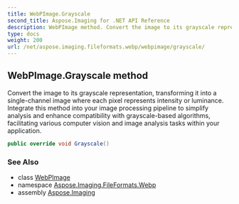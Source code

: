```yaml
---
title: WebPImage.Grayscale
second_title: Aspose.Imaging for .NET API Reference
description: WebPImage method. Convert the image to its grayscale representation transforming it into a singlechannel image where each pixel represents intensity or luminance. Integrate this method into your image processing pipeline to simplify analysis and enhance compatibility with grayscalebased algorithms facilitating various computer vision and image analysis tasks within your application
type: docs
weight: 200
url: /net/aspose.imaging.fileformats.webp/webpimage/grayscale/
---
```

## WebPImage.Grayscale method

Convert the image to its grayscale representation, transforming it into a single-channel image where each pixel represents intensity or luminance. Integrate this method into your image processing pipeline to simplify analysis and enhance compatibility with grayscale-based algorithms, facilitating various computer vision and image analysis tasks within your application.

```csharp
public override void Grayscale()
```

### See Also

* class [WebPImage](../)
* namespace [Aspose.Imaging.FileFormats.Webp](../../webpimage/)
* assembly [Aspose.Imaging](../../../)


